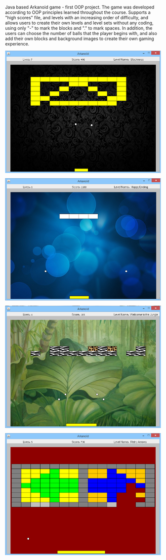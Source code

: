 Java based Arkanoid game - first OOP project.
The game was developed according to OOP principles learned throughout the course.
Supports a "high scores" file, and levels with an increasing order of difficulty,
and allows users to create their own levels and level sets without any coding,
using only "-" to mark the blocks and "." to mark spaces.
In addition, the users can choose the number of balls that the player begins with,
and also add their own blocks and background images to create their own gaming experience.



![alt text](https://github.com/ShlomiZi/Arkanoid/blob/master/Screenshots/3.png)

![alt text](https://github.com/ShlomiZi/Arkanoid/blob/master/Screenshots/4.png)

![alt text](https://github.com/ShlomiZi/Arkanoid/blob/master/Screenshots/5.png)

![alt text](https://github.com/ShlomiZi/Arkanoid/blob/master/Screenshots/6.png)
